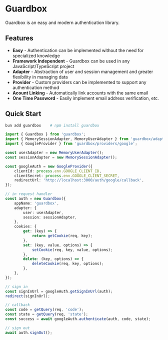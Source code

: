 # Guardbox

Guardbox is an easy and modern authentication library.

## Features

- **Easy** - Authentication can be implemented without the need for specialized knowledge
- **Framework Independent** - Guardbox can be used in any JavaScript/TypeScript project
- **Adapter** - Abstraction of user and session management and greater flexibility in managing data
- **Provider** - Custom providers can be implemented to support any authentication method
- **Acount Linking** - Automatically link accounts with the same email
- **One Time Password** - Easily implement email address verification, etc.

## Quick Start

```bash
bun add guardbox    # npm install guardbox
```

```ts
import { Guardbox } from 'guardbox';
import { MemorySessionAdapter, MemoryUserAdapter } from 'guardbox/adapters/memory';
import { GoogleProvider } from 'guardbox/providers/google';

const userAdapter = new MemoryUserAdapter();
const sessionAdapter = new MemorySessionAdapter();

const googleAuth = new GoogleProvider({
    clientId: process.env.GOOGLE_CLIENT_ID,
    clientSecret: process.env.GOOGLE_CLIENT_SECRET,
    redirectUrl: 'http://localhost:3000/auth/google/callback',
});

// in request handler
const auth = new Guardbox({
    appName: 'guardbox',
    adapter: {
        user: userAdapter,
        session: sessionAdapter,
    },
    cookies: {
        get: (key) => {
            return getCookie(req, key);
        },
        set: (key, value, options) => {
            setCookie(req, key, value, options);
        },
        delete: (key, options) => {
            deleteCookie(req, key, options);
        },
    },
});

// sign in
const signInUrl = googleAuth.getSignInUrl(auth);
redirect(signInUrl);

// callback
const code = getQuery(req, 'code');
const state = getQuery(req, 'state');
const success = await googleAuth.authenticate(auth, code, state);

// sign out
await auth.signOut();
```
